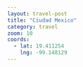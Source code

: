 ```yaml
---
layout: travel-post
title: "Ciudad Mexico"
category: travel
zoom: 10
coords:
  - lat: 19.411254 
    lng: -99.148129
---
```

